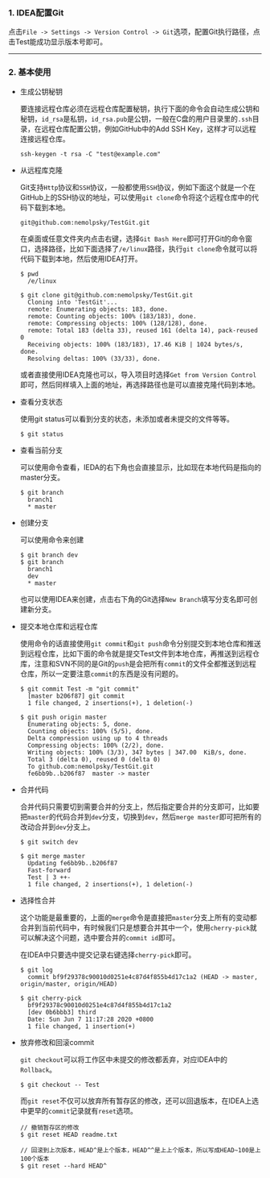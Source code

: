 ### 1. IDEA配置Git
点击```File -> Settings -> Version Control -> Git```选项，配置Git执行路径，点击Test能成功显示版本号即可。


---

### 2. 基本使用
- 生成公钥秘钥

  要连接远程仓库必须在远程仓库配置秘钥，执行下面的命令会自动生成公钥和秘钥，```id_rsa```是私钥，```id_rsa.pub```是公钥，一般在C盘的用户目录里的```.ssh```目录，在远程仓库配置公钥，例如GitHub中的Add SSH Key，这样才可以远程连接远程仓库。

   ```
   ssh-keygen -t rsa -C "test@example.com"
   ```
- 从远程库克隆
  
  Git支持```Http```协议和```SSH```协议，一般都使用```SSH```协议，例如下面这个就是一个在GitHub上的SSH协议的地址，可以使用```git clone```命令将这个远程仓库中的代码下载到本地。

  ```
  git@github.com:nemolpsky/TestGit.git
  ```
  
  在桌面或任意文件夹内点击右键，选择```Git Bash Here```即可打开Git的命令窗口，选择路径，比如下面选择了```/e/linux```路径，执行```git clone```命令就可以将代码下载到本地，然后使用IDEA打开。

  ```
  $ pwd
    /e/linux

  $ git clone git@github.com:nemolpsky/TestGit.git
    Cloning into 'TestGit'...
    remote: Enumerating objects: 183, done.
    remote: Counting objects: 100% (183/183), done.
    remote: Compressing objects: 100% (128/128), done.
    remote: Total 183 (delta 33), reused 161 (delta 14), pack-reused 0
    Receiving objects: 100% (183/183), 17.46 KiB | 1024 bytes/s, done.
    Resolving deltas: 100% (33/33), done.
  ```
  
  或者直接使用IDEA克隆也可以，导入项目时选择```Get from Version Control```即可，然后同样填入上面的地址，再选择路径也是可以直接克隆代码到本地。

- 查看分支状态

  使用git status可以看到分支的状态，未添加或者未提交的文件等等。
  ```
  $ git status
  ```
- 查看当前分支

  可以使用命令查看，IEDA的右下角也会直接显示，比如现在本地代码是指向的master分支。
  ```
  $ git branch
    branch1
    * master
  ```

- 创建分支
 
  可以使用命令来创建

  ```
  $ git branch dev
  $ git branch
    branch1
    dev
    * master

  ```

  也可以使用IDEA来创建，点击右下角的Git选择```New Branch```填写分支名即可创建新分支。

- 提交本地仓库和远程仓库
  
  使用命令的话直接使用```git commit```和```git push```命令分别提交到本地仓库和推送到远程仓库，比如下面的命令就是提交Test文件到本地仓库，再推送到远程仓库，注意和SVN不同的是Git的```push```是会把所有```commit```的文件全都推送到远程仓库，所以一定要注意```commit```的东西是没有问题的。

  ```
  $ git commit Test -m "git commit"
    [master b206f87] git commit
    1 file changed, 2 insertions(+), 1 deletion(-)

  $ git push origin master
    Enumerating objects: 5, done.
    Counting objects: 100% (5/5), done.
    Delta compression using up to 4 threads
    Compressing objects: 100% (2/2), done.
    Writing objects: 100% (3/3), 347 bytes | 347.00  KiB/s, done.
    Total 3 (delta 0), reused 0 (delta 0)
    To github.com:nemolpsky/TestGit.git
    fe6bb9b..b206f87  master -> master

  ``` 
- 合并代码

  合并代码只需要切到需要合并的分支上，然后指定要合并的分支即可，比如要把```master```的代码合并到```dev```分支，切换到```dev```，然后```merge master```即可把所有的改动合并到```dev```分支上。

  ```
  $ git switch dev

  $ git merge master
    Updating fe6bb9b..b206f87
    Fast-forward
    Test | 3 ++-
    1 file changed, 2 insertions(+), 1 deletion(-)
  ```

- 选择性合并
  
  这个功能是最重要的，上面的```merge```命令是直接把```master```分支上所有的变动都合并到当前代码中，有时候我们只是想要合并其中一个，使用```cherry-pick```就可以解决这个问题，选中要合并的```commit id```即可。

  在IDEA中只要选中提交记录右键选择```cherry-pick```即可。

  ```
  $ git log
    commit bf9f29378c90010d0251e4c87d4f855b4d17c1a2 (HEAD -> master, origin/master, origin/HEAD)

  $ git cherry-pick       
    bf9f29378c90010d0251e4c87d4f855b4d17c1a2
    [dev 0b6bbb3] third
    Date: Sun Jun 7 11:17:28 2020 +0800
    1 file changed, 1 insertion(+)
  ```

- 放弃修改和回滚commit
  
  ```git checkout```可以将工作区中未提交的修改都丢弃，对应IDEA中的```Rollback```。
  ```
  $ git checkout -- Test
  ```

  而```git reset```不仅可以放弃所有暂存区的修改，还可以回退版本，在IDEA上选中更早的```commit```记录就有```reset```选项。
  ```
  // 撤销暂存区的修改
  $ git reset HEAD readme.txt

  // 回滚到上次版本，HEAD^是上个版本，HEAD^^是上上个版本，所以写成HEAD~100是上100个版本
  $ git reset --hard HEAD^
  ```